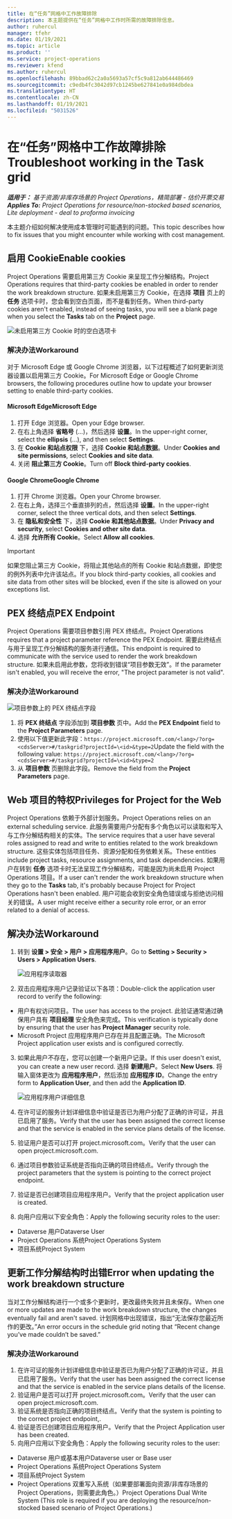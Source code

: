 ```yaml
---
title: 在“任务”网格中工作故障排除
description: 本主题提供在“任务”网格中工作时所需的故障排除信息。
author: ruhercul
manager: tfehr
ms.date: 01/19/2021
ms.topic: article
ms.product: ''
ms.service: project-operations
ms.reviewer: kfend
ms.author: ruhercul
ms.openlocfilehash: 89bbad62c2a0a5693a57cf5c9a812ab644486469
ms.sourcegitcommit: c9edb4fc3042d97cb1245be627841e0a984dbdea
ms.translationtype: HT
ms.contentlocale: zh-CN
ms.lasthandoff: 01/19/2021
ms.locfileid: "5031526"
---
```

# <a name="troubleshoot-working-in-the-task-grid"></a><span data-ttu-id="cc9fa-103">在“任务”网格中工作故障排除</span><span class="sxs-lookup"><span data-stu-id="cc9fa-103">Troubleshoot working in the Task grid</span></span> 

<span data-ttu-id="cc9fa-104">_**适用于：** 基于资源/非库存场景的 Project Operations，精简部署 - 估价开票交易_</span><span class="sxs-lookup"><span data-stu-id="cc9fa-104">_**Applies To:** Project Operations for resource/non-stocked based scenarios, Lite deployment - deal to proforma invoicing_</span></span>

<span data-ttu-id="cc9fa-105">本主题介绍如何解决使用成本管理时可能遇到的问题。</span><span class="sxs-lookup"><span data-stu-id="cc9fa-105">This topic describes how to fix issues that you might encounter while working with cost management.</span></span>

## <a name="enable-cookies"></a><span data-ttu-id="cc9fa-106">启用 Cookie</span><span class="sxs-lookup"><span data-stu-id="cc9fa-106">Enable cookies</span></span>

<span data-ttu-id="cc9fa-107">Project Operations 需要启用第三方 Cookie 来呈现工作分解结构。</span><span class="sxs-lookup"><span data-stu-id="cc9fa-107">Project Operations requires that third-party cookies be enabled in order to render the work breakdown structure.</span></span> <span data-ttu-id="cc9fa-108">如果未启用第三方 Cookie，在选择 **项目** 页上的 **任务** 选项卡时，您会看到空白页面，而不是看到任务。</span><span class="sxs-lookup"><span data-stu-id="cc9fa-108">When third-party cookies aren't enabled, instead of seeing tasks, you will see a blank page when you select the **Tasks** tab on the **Project** page.</span></span>

![未启用第三方 Cookie 时的空白选项卡](media/blankschedule.png)


### <a name="workaround"></a><span data-ttu-id="cc9fa-110">解决办法</span><span class="sxs-lookup"><span data-stu-id="cc9fa-110">Workaround</span></span>
<span data-ttu-id="cc9fa-111">对于 Microsoft Edge 或 Google Chrome 浏览器，以下过程概述了如何更新浏览器设置以启用第三方 Cookie。</span><span class="sxs-lookup"><span data-stu-id="cc9fa-111">For Microsoft Edge or Google Chrome browsers, the following procedures outline how to update your browser setting to enable third-party cookies.</span></span>

#### <a name="microsoft-edge"></a><span data-ttu-id="cc9fa-112">Microsoft Edge</span><span class="sxs-lookup"><span data-stu-id="cc9fa-112">Microsoft Edge</span></span>

1. <span data-ttu-id="cc9fa-113">打开 Edge 浏览器。</span><span class="sxs-lookup"><span data-stu-id="cc9fa-113">Open your Edge browser.</span></span>
2. <span data-ttu-id="cc9fa-114">在右上角选择 **省略号** (...)，然后选择 **设置**。</span><span class="sxs-lookup"><span data-stu-id="cc9fa-114">In the upper-right corner, select the **ellipsis** (...), and then select **Settings**.</span></span>
3. <span data-ttu-id="cc9fa-115">在 **Cookie 和站点权限** 下，选择 **Cookie 和站点数据**。</span><span class="sxs-lookup"><span data-stu-id="cc9fa-115">Under **Cookies and site permissions**, select **Cookies and site data**.</span></span>
4. <span data-ttu-id="cc9fa-116">关闭 **阻止第三方 Cookie**。</span><span class="sxs-lookup"><span data-stu-id="cc9fa-116">Turn off **Block third-party cookies**.</span></span>

#### <a name="google-chrome"></a><span data-ttu-id="cc9fa-117">Google Chrome</span><span class="sxs-lookup"><span data-stu-id="cc9fa-117">Google Chrome</span></span>

1. <span data-ttu-id="cc9fa-118">打开 Chrome 浏览器。</span><span class="sxs-lookup"><span data-stu-id="cc9fa-118">Open your Chrome browser.</span></span>
2. <span data-ttu-id="cc9fa-119">在右上角，选择三个垂直排列的点，然后选择 **设置**。</span><span class="sxs-lookup"><span data-stu-id="cc9fa-119">In the upper-right corner, select the three vertical dots, and then select **Settings**.</span></span>
3. <span data-ttu-id="cc9fa-120">在 **隐私和安全性** 下，选择 **Cookie 和其他站点数据**。</span><span class="sxs-lookup"><span data-stu-id="cc9fa-120">Under **Privacy and security**, select **Cookies and other site data**.</span></span>
4. <span data-ttu-id="cc9fa-121">选择 **允许所有 Cookie**。</span><span class="sxs-lookup"><span data-stu-id="cc9fa-121">Select **Allow all cookies**.</span></span>

> [!IMPORTANT]
> <span data-ttu-id="cc9fa-122">如果您阻止第三方 Cookie，将阻止其他站点的所有 Cookie 和站点数据，即使您的例外列表中允许该站点。</span><span class="sxs-lookup"><span data-stu-id="cc9fa-122">If you block third-party cookies, all cookies and site data from other sites will be blocked, even if the site is allowed on your exceptions list.</span></span>

## <a name="pex-endpoint"></a><span data-ttu-id="cc9fa-123">PEX 终结点</span><span class="sxs-lookup"><span data-stu-id="cc9fa-123">PEX Endpoint</span></span>

<span data-ttu-id="cc9fa-124">Project Operations 需要项目参数引用 PEX 终结点。</span><span class="sxs-lookup"><span data-stu-id="cc9fa-124">Project Operations requires that a project parameter reference the PEX Endpoint.</span></span> <span data-ttu-id="cc9fa-125">需要此终结点与用于呈现工作分解结构的服务进行通信。</span><span class="sxs-lookup"><span data-stu-id="cc9fa-125">This endpoint is required to communicate with the service used to render the work breakdown structure.</span></span> <span data-ttu-id="cc9fa-126">如果未启用此参数，您将收到错误“项目参数无效”。</span><span class="sxs-lookup"><span data-stu-id="cc9fa-126">If the parameter isn't enabled, you will receive the error, "The project parameter is not valid".</span></span> 

### <a name="workaround"></a><span data-ttu-id="cc9fa-127">解决办法</span><span class="sxs-lookup"><span data-stu-id="cc9fa-127">Workaround</span></span>
 ![项目参数上的 PEX 终结点字段](media/projectparameter.png)

1. <span data-ttu-id="cc9fa-129">将 **PEX 终结点** 字段添加到 **项目参数** 页中。</span><span class="sxs-lookup"><span data-stu-id="cc9fa-129">Add the **PEX Endpoint** field to the **Project Parameters** page.</span></span>
2. <span data-ttu-id="cc9fa-130">使用以下值更新此字段：`https://project.microsoft.com/<lang>/?org=<cdsServer>#/taskgrid?projectId=\<id>&type=2`</span><span class="sxs-lookup"><span data-stu-id="cc9fa-130">Update the field with the following value: `https://project.microsoft.com/<lang>/?org=<cdsServer>#/taskgrid?projectId=\<id>&type=2`</span></span>
3. <span data-ttu-id="cc9fa-131">从 **项目参数** 页删除此字段。</span><span class="sxs-lookup"><span data-stu-id="cc9fa-131">Remove the field from the **Project Parameters** page.</span></span>

## <a name="privileges-for-project-for-the-web"></a><span data-ttu-id="cc9fa-132">Web 项目的特权</span><span class="sxs-lookup"><span data-stu-id="cc9fa-132">Privileges for Project for the Web</span></span>

<span data-ttu-id="cc9fa-133">Project Operations 依赖于外部计划服务。</span><span class="sxs-lookup"><span data-stu-id="cc9fa-133">Project Operations relies on an external scheduling service.</span></span> <span data-ttu-id="cc9fa-134">此服务需要用户分配有多个角色以可以读取和写入与工作分解结构相关的实体。</span><span class="sxs-lookup"><span data-stu-id="cc9fa-134">The service requires that a user have several roles assigned to read and write to entities related to the work breakdown structure.</span></span> <span data-ttu-id="cc9fa-135">这些实体包括项目任务、资源分配和任务依赖关系。</span><span class="sxs-lookup"><span data-stu-id="cc9fa-135">These entities include project tasks, resource assignments, and task dependencies.</span></span> <span data-ttu-id="cc9fa-136">如果用户在转到 **任务** 选项卡时无法呈现工作分解结构，可能是因为尚未启用 Project Operations 项目。</span><span class="sxs-lookup"><span data-stu-id="cc9fa-136">If a user can't render the work breakdown structure when they go to the **Tasks** tab, it's probably because Project for Project Operations hasn't been enabled.</span></span> <span data-ttu-id="cc9fa-137">用户可能会收到安全角色错误或与拒绝访问相关的错误。</span><span class="sxs-lookup"><span data-stu-id="cc9fa-137">A user might receive either a security role error, or an error related to a denial of access.</span></span>


## <a name="workaround"></a><span data-ttu-id="cc9fa-138">解决办法</span><span class="sxs-lookup"><span data-stu-id="cc9fa-138">Workaround</span></span>

1. <span data-ttu-id="cc9fa-139">转到 **设置 > 安全 > 用户 > 应用程序用户**。</span><span class="sxs-lookup"><span data-stu-id="cc9fa-139">Go to **Setting > Security > Users > Application Users**.</span></span>  

   ![应用程序读取器](media/applicationuser.jpg)
   
2. <span data-ttu-id="cc9fa-141">双击应用程序用户记录验证以下各项：</span><span class="sxs-lookup"><span data-stu-id="cc9fa-141">Double-click the application user record to verify the following:</span></span>

 - <span data-ttu-id="cc9fa-142">用户有权访问项目。</span><span class="sxs-lookup"><span data-stu-id="cc9fa-142">The user has access to the project.</span></span> <span data-ttu-id="cc9fa-143">此验证通常通过确保用户具有 **项目经理** 安全角色来完成。</span><span class="sxs-lookup"><span data-stu-id="cc9fa-143">This verification is typically done by ensuring that the user has **Project Manager** security role.</span></span>
 - <span data-ttu-id="cc9fa-144">Microsoft Project 应用程序用户已存在并且配置正确。</span><span class="sxs-lookup"><span data-stu-id="cc9fa-144">The Microsoft Project application user exists and is configured correctly.</span></span>
 
3. <span data-ttu-id="cc9fa-145">如果此用户不存在，您可以创建一个新用户记录。</span><span class="sxs-lookup"><span data-stu-id="cc9fa-145">If this user doesn't exist, you can create a new user record.</span></span> <span data-ttu-id="cc9fa-146">选择 **新建用户**。</span><span class="sxs-lookup"><span data-stu-id="cc9fa-146">Select **New Users**.</span></span> <span data-ttu-id="cc9fa-147">将输入窗体更改为 **应用程序用户**，然后添加 **应用程序 ID**。</span><span class="sxs-lookup"><span data-stu-id="cc9fa-147">Change the entry form to **Application User**, and then add the **Application ID**.</span></span>

   ![应用程序用户详细信息](media/applicationuserdetails.jpg)

4. <span data-ttu-id="cc9fa-149">在许可证的服务计划详细信息中验证是否已为用户分配了正确的许可证，并且已启用了服务。</span><span class="sxs-lookup"><span data-stu-id="cc9fa-149">Verify that the user has been assigned the correct license and that the service is enabled in the service plans details of the license.</span></span>
5. <span data-ttu-id="cc9fa-150">验证用户是否可以打开 project.microsoft.com。</span><span class="sxs-lookup"><span data-stu-id="cc9fa-150">Verify that the user can open project.microsoft.com.</span></span>
6. <span data-ttu-id="cc9fa-151">通过项目参数验证系统是否指向正确的项目终结点。</span><span class="sxs-lookup"><span data-stu-id="cc9fa-151">Verify through the project parameters that the system is pointing to the correct project endpoint.</span></span>
7. <span data-ttu-id="cc9fa-152">验证是否已创建项目应用程序用户。</span><span class="sxs-lookup"><span data-stu-id="cc9fa-152">Verify that the project application user is created.</span></span>
8. <span data-ttu-id="cc9fa-153">向用户应用以下安全角色：</span><span class="sxs-lookup"><span data-stu-id="cc9fa-153">Apply the following security roles to the user:</span></span>

  - <span data-ttu-id="cc9fa-154">Dataverse 用户</span><span class="sxs-lookup"><span data-stu-id="cc9fa-154">Dataverse User</span></span>
  - <span data-ttu-id="cc9fa-155">Project Operations 系统</span><span class="sxs-lookup"><span data-stu-id="cc9fa-155">Project Operations System</span></span>
  - <span data-ttu-id="cc9fa-156">项目系统</span><span class="sxs-lookup"><span data-stu-id="cc9fa-156">Project System</span></span>

## <a name="error-when-updating-the-work-breakdown-structure"></a><span data-ttu-id="cc9fa-157">更新工作分解结构时出错</span><span class="sxs-lookup"><span data-stu-id="cc9fa-157">Error when updating the work breakdown structure</span></span>

<span data-ttu-id="cc9fa-158">当对工作分解结构进行一个或多个更新时，更改最终失败并且未保存。</span><span class="sxs-lookup"><span data-stu-id="cc9fa-158">When one or more updates are made to the work breakdown structure, the changes eventually fail and aren't saved.</span></span> <span data-ttu-id="cc9fa-159">计划网格中出现错误，指出“无法保存您最近所作的更改。”</span><span class="sxs-lookup"><span data-stu-id="cc9fa-159">An error occurs in the schedule grid noting that “Recent change you’ve made couldn’t be saved.”</span></span>

### <a name="workaround"></a><span data-ttu-id="cc9fa-160">解决办法</span><span class="sxs-lookup"><span data-stu-id="cc9fa-160">Workaround</span></span>

1. <span data-ttu-id="cc9fa-161">在许可证的服务计划详细信息中验证是否已为用户分配了正确的许可证，并且已启用了服务。</span><span class="sxs-lookup"><span data-stu-id="cc9fa-161">Verify that the user has been assigned the correct license and that the service is enabled in the service plans details of the license.</span></span>
2. <span data-ttu-id="cc9fa-162">验证用户是否可以打开 project.microsoft.com。</span><span class="sxs-lookup"><span data-stu-id="cc9fa-162">Verify that the user can open project.microsoft.com.</span></span>
3. <span data-ttu-id="cc9fa-163">验证系统是否指向正确的项目终结点。</span><span class="sxs-lookup"><span data-stu-id="cc9fa-163">Verify that the system is pointing to the correct project endpoint,.</span></span>
4. <span data-ttu-id="cc9fa-164">验证是否已创建项目应用程序用户。</span><span class="sxs-lookup"><span data-stu-id="cc9fa-164">Verify that the Project Application user has been created.</span></span>
5. <span data-ttu-id="cc9fa-165">向用户应用以下安全角色：</span><span class="sxs-lookup"><span data-stu-id="cc9fa-165">Apply the following security roles to the user:</span></span>
  
  - <span data-ttu-id="cc9fa-166">Dataverse 用户或基本用户</span><span class="sxs-lookup"><span data-stu-id="cc9fa-166">Dataverse user or Base user</span></span>
  - <span data-ttu-id="cc9fa-167">Project Operations 系统</span><span class="sxs-lookup"><span data-stu-id="cc9fa-167">Project Operations System</span></span>
  - <span data-ttu-id="cc9fa-168">项目系统</span><span class="sxs-lookup"><span data-stu-id="cc9fa-168">Project System</span></span>
  - <span data-ttu-id="cc9fa-169">Project Operations 双重写入系统（如果要部署面向资源/非库存场景的 Project Operations，则需要此角色。）</span><span class="sxs-lookup"><span data-stu-id="cc9fa-169">Project Operations Dual Write System (This role is required if you are deploying the resource/non-stocked based scenario of Project Operations.)</span></span>
